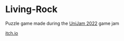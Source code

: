 # Living-Rock

Puzzle game made during the [UniJam 2022](https://www.ensiie.fr/unijam-2021/) game jam

[itch.io](https://tiosstud.itch.io/living-rock)
